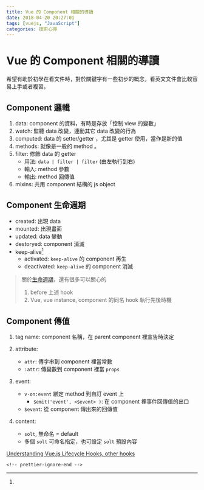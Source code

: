 ```yaml
---
title: Vue 的 Component 相關的導讀
date: 2018-04-20 20:27:01
tags: [vuejs, "JavaScript"]
categories: 技術心得
---
```


# Vue 的 Component 相關的導讀

希望有助於初學在看文件時，對於關鍵字有一些初步的概念，看英文文件會比較容易上手或者複習。

## Component 邏輯

1. data: component 的資料，有時是存放「控制 view 的變數」
2. watch: 監聽 data 改變，連動其它 data 改變的行為
3. computed: data 的 setter/getter ，尤其是 getter 使用，當作是新的值
4. methods: 就像是一般的 method 。
5. filter: 修飾 data 的 getter
   - 用法: `data | filter | filter` (由左執行到右)
   - 輸入: method 參數
   - 輸出: method 回傳值
6. mixins: 共用 component 結構的 js object

## Component 生命週期

- created: 出現 data
- mounted: 出現畫面
- updated: data 變動
- destoryed: component 消滅
- keep-alive[^vue-hooks]
  - activated: `keep-alive` 的 component 再生
  - deactivated: `keep-alive` 的 component 消滅

> 關於[生命週期](https://vuejs.org/v2/guide/instance.html#Lifecycle-Diagram)，還有很多可以關心的
>
> 1. before 上述 hook
> 2. Vue, vue instance, component 的同名 hook 執行先後時機

## Component 傳值

1. tag name: component 名稱，在 parent component 裡宣告時決定
2. attribute:
   - `attr`: 傳字串到 component 裡當常數
   - `:attr`: 傳變數到 component 裡當 `props`
3. event:
   - `v-on:event` 綁定 method 到自訂 event 上
     - `$emit('event', <$event> )`: 在 component 裡事件回傳值的出口
   - `$event`: 從 component 傳出來的回傳值
4. content:

   - `solt`, 無命名 = default
   - 多個 `solt` 可命名指定，也可設定 `solt` 預設內容

   <!-- prettier-ignore-start -->

[^vue-hooks]:

  [Understanding Vue.js Lifecycle Hooks, other hooks](https://alligator.io/vuejs/component-lifecycle/#other-hooks)

    <!-- prettier-ignore-end -->
